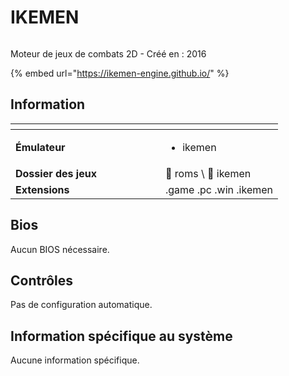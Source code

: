 # IKEMEN

<div align="left">

<figure><img src="https://raw.githubusercontent.com/fabricecaruso/es-theme-carbon/db9685d44d41fa27f869daaba3ab446395ff3485/art/logos/ikemen.svg" alt=""><figcaption></figcaption></figure>

</div>

Moteur de jeux de combats 2D - Créé en : 2016

{% embed url="https://ikemen-engine.github.io/" %}

## Information

<table data-header-hidden><thead><tr><th width="224"></th><th></th></tr></thead><tbody><tr><td><strong>Émulateur</strong></td><td><ul><li>ikemen</li></ul></td></tr><tr><td><strong>Dossier des jeux</strong></td><td><span data-gb-custom-inline data-tag="emoji" data-code="1f4c2">📂</span> roms \ <span data-gb-custom-inline data-tag="emoji" data-code="1f4c2">📂</span> ikemen</td></tr><tr><td><strong>Extensions</strong></td><td>.game .pc .win .ikemen</td></tr></tbody></table>

## Bios

Aucun BIOS nécessaire.

## Contrôles

Pas de configuration automatique.

## Information spécifique au système

Aucune information spécifique.
